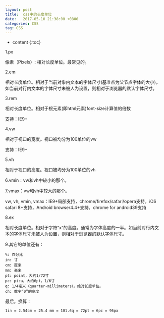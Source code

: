 ```yaml
---
layout: post
title:  css中的长度单位
date:   2017-05-10 21:38:00 +0800
categories: CSS
tag: CSS
---
```


* content
{:toc}

1.px

像素（Pixels）: 相对长度单位。最常见的。

2.em

相对长度单位。相对于当前对象内文本的字体尺寸(基准点为父节点字体的大小)。如当前对行内文本的字体尺寸未被人为设置，则相对于浏览器的默认字体尺寸。

3.rem

相对长度单位。相对于根元素(即html元素)font-size计算值的倍数

支持：IE9+

4.vw

相对于视口的宽度。视口被均分为100单位的vw

支持：IE9+

5.vh

相对于视口的高度。视口被均分为100单位的vh

6.vmin：vw和vh中较小的那个。

7.vmax：vw和vh中较大的那个。

vw, vh, vmin, vmax：IE9+局部支持，chrome/firefox/safari/opera支持，iOS safari 8+支持，Android browser4.4+支持，chrome for android39支持

8.ex

相对长度单位。相对于字符“x”的高度。通常为字体高度的一半。如当前对行内文本的字体尺寸未被人为设置，则相对于浏览器的默认字体尺寸。

9.其它的单位还有：

```
%: 百分比  
in: 寸  
cm: 厘米  
mm: 毫米  
pt: point，大约1/72寸  
pc: pica，大约6pt，1/6寸  
q: 1/4毫米（quarter-millimeters）。绝对长度单位。
ch: 数字“0”的宽度
```

最后，换算：

```
1in = 2.54cm = 25.4 mm = 101.6q = 72pt = 6pc = 96px
```